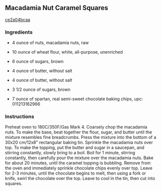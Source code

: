 ## Macadamia Nut Caramel Squares

[ce2a04bcaa](http://www.food.com/recipe/macadamia-nut-caramel-squares-390340)

### Ingredients

 - 4 ounce of nuts, macadamia nuts, raw

 - 10 ounce of wheat flour, white, all-purpose, unenriched

 - 6 ounce of sugars, brown

 - 4 ounce of butter, without salt

 - 4 ounce of butter, without salt

 - 3 1/2 ounce of sugars, brown

 - 7 ounce of spartan, real semi-sweet chocolate baking chips, upc: 011213162966

### Instructions

Preheat oven to 180C/350F/Gas Mark 4. Coarsely chop the macadamia nuts. To make the base, beat together the flour, sugar, and butter until the mixture resembles fine breadcrumbs. Press the mixture into the bottom of a 30x20 cm/12x8" rectangular baking tin. Sprinkle the macadamia nuts over top. To make the topping, put the butter and sugar in a saucepan, and stirring constantly, slowly bring to a boil. Boil for 1 minute, stirring constantly, then carefully pour the mixture over the macadamia nuts. Bake for about 20 minutes, until the caramel topping is bubbling. Remove from the oven and immediately sprinkle chocolate chips evenly over top. Leave for 2-3 minutes, until the chocolate begins to melt, then using a fork or knife, swirl the chocolate over the top. Leave to cool in the tin, then cut into squares.